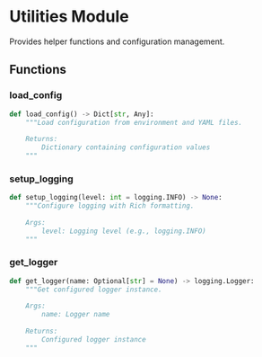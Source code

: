 # Utilities Module

Provides helper functions and configuration management.

## Functions

### load_config
```python
def load_config() -> Dict[str, Any]:
    """Load configuration from environment and YAML files.
    
    Returns:
        Dictionary containing configuration values
    """
```

### setup_logging
```python
def setup_logging(level: int = logging.INFO) -> None:
    """Configure logging with Rich formatting.
    
    Args:
        level: Logging level (e.g., logging.INFO)
    """
```

### get_logger
```python
def get_logger(name: Optional[str] = None) -> logging.Logger:
    """Get configured logger instance.
    
    Args:
        name: Logger name
        
    Returns:
        Configured logger instance
    """